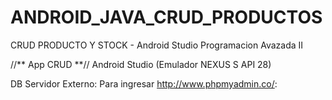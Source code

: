 # ANDROID_JAVA_CRUD_PRODUCTOS
CRUD PRODUCTO Y STOCK - Android Studio
Programacion Avazada II

//** App CRUD **//
Android Studio (Emulador NEXUS S API 28)

DB Servidor Externo:
Para ingresar http://www.phpmyadmin.co/:
